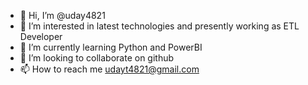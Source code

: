 - 👋 Hi, I’m @uday4821
- 👀 I’m interested in latest technologies and presently working as ETL Developer
- 🌱 I’m currently learning Python and PowerBI
- 💞️ I’m looking to collaborate on github
- 📫 How to reach me udayt4821@gmail.com

<!---
uday4821/uday4821 is a ✨ special ✨ repository because its `README.md` (this file) appears on your GitHub profile.
You can click the Preview link to take a look at your changes.
--->
